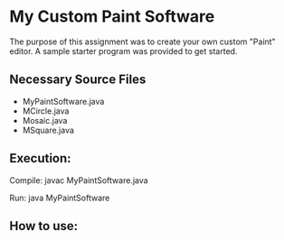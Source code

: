 # My Custom Paint Software

The purpose of this assignment was to create your own custom "Paint" editor. A sample starter program was provided to get started. 

## Necessary Source Files
+ MyPaintSoftware.java
+ MCircle.java
+ Mosaic.java
+ MSquare.java

## Execution:
Compile: javac MyPaintSoftware.java

Run: java MyPaintSoftware

## How to use:
